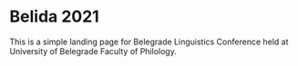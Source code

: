 # Belida 2021
This is a simple landing page for Belegrade Linguistics Conference held at University of Belegrade Faculty of Philology.
